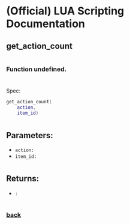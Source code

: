 
# (Official) LUA Scripting Documentation

## get_action_count
#
### Function undefined.
#
Spec:
```lua
get_action_count(
	action,
	item_id)
```
#
## Parameters:
- `action:` 
- `item_id:` 
#
## Returns:
- `:` 
#
### [back](../other)
